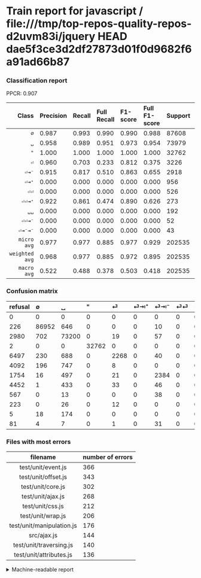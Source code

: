 # Train report for javascript / file:///tmp/top-repos-quality-repos-d2uvm83i/jquery HEAD dae5f3ce3d2df27873d01f0d9682f6a91ad66b87

### Classification report

PPCR: 0.907

| Class | Precision | Recall | Full Recall | F1-score | Full F1-score | Support | Full Support | PPCR |
|------:|:----------|:-------|:------------|:---------|:---------|:--------|:-------------|:-----|
| `∅` | 0.987| 0.993| 0.990| 0.990| 0.988| 87608| 87834| 0.997 |
| `␣` | 0.958| 0.989| 0.951| 0.973| 0.954| 73979| 76959| 0.961 |
| `"` | 1.000| 1.000| 1.000| 1.000| 1.000| 32762| 32764| 1.000 |
| `⏎` | 0.960| 0.703| 0.233| 0.812| 0.375| 3226| 9723| 0.332 |
| `⏎⇥⁻` | 0.915| 0.817| 0.510| 0.863| 0.655| 2918| 4672| 0.625 |
| `⏎⇥⁺` | 0.000| 0.000| 0.000| 0.000| 0.000| 956| 5048| 0.189 |
| `⏎⏎` | 0.000| 0.000| 0.000| 0.000| 0.000| 526| 4978| 0.106 |
| `⏎⏎⇥⁺` | 0.922| 0.861| 0.474| 0.890| 0.626| 273| 496| 0.550 |
| `␣␣` | 0.000| 0.000| 0.000| 0.000| 0.000| 192| 197| 0.975 |
| `⏎⏎⇥⁻` | 0.000| 0.000| 0.000| 0.000| 0.000| 52| 619| 0.084 |
| `⏎⇥⁻⇥⁻` | 0.000| 0.000| 0.000| 0.000| 0.000| 43| 124| 0.347 |
| `micro avg` | 0.977| 0.977| 0.885| 0.977| 0.929| 202535| 223414| 0.907 |
| `weighted avg` | 0.968| 0.977| 0.885| 0.972| 0.895| 202535| 223414| 0.907 |
| `macro avg` | 0.522| 0.488| 0.378| 0.503| 0.418| 202535| 223414| 0.907 |

### Confusion matrix

|refusal|  ∅| ␣| "| ⏎| ⏎⇥⁺| ⏎⇥⁻| ⏎⏎| ⏎⏎⇥⁻| ⏎⏎⇥⁺| ␣␣| ⏎⇥⁻⇥⁻| 
|:---|:---|:---|:---|:---|:---|:---|:---|:---|:---|:---|:---|
|0 |0 |0 |0 |0 |0 |0 |0 |0 |0 |0 |0 |
|226 |86952 |646 |0 |0 |0 |10 |0 |0 |0 |0 |0 |
|2980 |702 |73200 |0 |19 |0 |57 |0 |0 |1 |0 |0 |
|2 |0 |0 |32762 |0 |0 |0 |0 |0 |0 |0 |0 |
|6497 |230 |688 |0 |2268 |0 |40 |0 |0 |0 |0 |0 |
|4092 |196 |747 |0 |8 |0 |0 |0 |0 |5 |0 |0 |
|1754 |16 |497 |0 |21 |0 |2384 |0 |0 |0 |0 |0 |
|4452 |1 |433 |0 |33 |0 |46 |0 |0 |13 |0 |0 |
|567 |0 |13 |0 |0 |0 |38 |0 |0 |1 |0 |0 |
|223 |0 |26 |0 |12 |0 |0 |0 |0 |235 |0 |0 |
|5 |18 |174 |0 |0 |0 |0 |0 |0 |0 |0 |0 |
|81 |4 |7 |0 |1 |0 |31 |0 |0 |0 |0 |0 |

### Files with most errors

| filename | number of errors|
|:----:|:-----|
| test/unit/event.js | 366 |
| test/unit/offset.js | 343 |
| test/unit/core.js | 302 |
| test/unit/ajax.js | 268 |
| test/unit/css.js | 212 |
| test/unit/wrap.js | 206 |
| test/unit/manipulation.js | 176 |
| src/ajax.js | 144 |
| test/unit/traversing.js | 140 |
| test/unit/attributes.js | 136 |

<details>
    <summary>Machine-readable report</summary>
```json
{
  "cl_report": {"\"": {"f1-score": 1.0, "precision": 1.0, "recall": 1.0, "support": 32762}, "macro avg": {"f1-score": 0.502545372686778, "precision": 0.5219151763157828, "recall": 0.4875294278555428, "support": 202535}, "micro avg": {"f1-score": 0.9766262621275336, "precision": 0.9766262621275336, "recall": 0.9766262621275336, "support": 202535}, "weighted avg": {"f1-score": 0.9719217387134887, "precision": 0.9681291973710313, "recall": 0.9766262621275336, "support": 202535}, "\u2205": {"f1-score": 0.989625953894393, "precision": 0.9867565451264767, "recall": 0.9925120993516574, "support": 87608}, "\u23ce": {"f1-score": 0.8117394416607016, "precision": 0.9602032176121931, "recall": 0.7030378177309361, "support": 3226}, "\u23ce\u21e5\u207a": {"f1-score": 0.0, "precision": 0.0, "recall": 0.0, "support": 956}, "\u23ce\u21e5\u207b": {"f1-score": 0.8631426502534395, "precision": 0.9148119723714505, "recall": 0.8169979437971213, "support": 2918}, "\u23ce\u21e5\u207b\u21e5\u207b": {"f1-score": 0.0, "precision": 0.0, "recall": 0.0, "support": 43}, "\u23ce\u23ce": {"f1-score": 0.0, "precision": 0.0, "recall": 0.0, "support": 526}, "\u23ce\u23ce\u21e5\u207a": {"f1-score": 0.8901515151515151, "precision": 0.9215686274509803, "recall": 0.8608058608058609, "support": 273}, "\u23ce\u23ce\u21e5\u207b": {"f1-score": 0.0, "precision": 0.0, "recall": 0.0, "support": 52}, "\u2423": {"f1-score": 0.9733395385945084, "precision": 0.9577265769125093, "recall": 0.989469984725395, "support": 73979}, "\u2423\u2423": {"f1-score": 0.0, "precision": 0.0, "recall": 0.0, "support": 192}},
  "cl_report_full": {"\"": {"f1-score": 0.9999694777645515, "precision": 1.0, "recall": 0.9999389573922598, "support": 32764}, "macro avg": {"f1-score": 0.4180957088558144, "precision": 0.5219151763157828, "recall": 0.378034430217472, "support": 223414}, "micro avg": {"f1-score": 0.9287543813930776, "precision": 0.9766262621275336, "recall": 0.8853563339808607, "support": 223414}, "weighted avg": {"f1-score": 0.8954082090215848, "precision": 0.9274602731978624, "recall": 0.8853563339808607, "support": 223414}, "\u2205": {"f1-score": 0.9883548447596802, "precision": 0.9867565451264767, "recall": 0.9899583304870552, "support": 87834}, "\u23ce": {"f1-score": 0.37534133223003724, "precision": 0.9602032176121931, "recall": 0.23326133909287258, "support": 9723}, "\u23ce\u21e5\u207a": {"f1-score": 0.0, "precision": 0.0, "recall": 0.0, "support": 5048}, "\u23ce\u21e5\u207b": {"f1-score": 0.6551250343500963, "precision": 0.9148119723714505, "recall": 0.5102739726027398, "support": 4672}, "\u23ce\u21e5\u207b\u21e5\u207b": {"f1-score": 0.0, "precision": 0.0, "recall": 0.0, "support": 124}, "\u23ce\u23ce": {"f1-score": 0.0, "precision": 0.0, "recall": 0.0, "support": 4978}, "\u23ce\u23ce\u21e5\u207a": {"f1-score": 0.6258322237017311, "precision": 0.9215686274509803, "recall": 0.4737903225806452, "support": 496}, "\u23ce\u23ce\u21e5\u207b": {"f1-score": 0.0, "precision": 0.0, "recall": 0.0, "support": 619}, "\u2423": {"f1-score": 0.9544298846078623, "precision": 0.9577265769125093, "recall": 0.9511558102366195, "support": 76959}, "\u2423\u2423": {"f1-score": 0.0, "precision": 0.0, "recall": 0.0, "support": 197}},
  "ppcr": 0.9065456954353801
}
```
</details>

